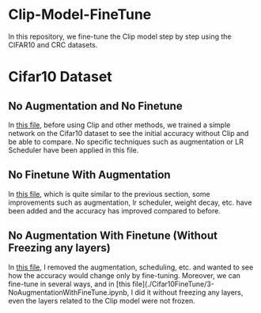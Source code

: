 # Clip-Model-FineTune
In this repository, we fine-tune the Clip model step by step using the CIFAR10 and CRC datasets.

# Cifar10 Dataset
## No Augmentation and No Finetune
In [this file](./Cifar10FineTune/1-NoFineTuneNoAugmentation.ipynb), before using Clip and other methods, we trained a simple network on the Cifar10 dataset to see the initial accuracy without Clip and be able to compare. No specific techniques such as augmentation or LR Scheduler have been applied in this file.
## No Finetune With Augmentation
In [this file](./Cifar10FineTune/2-NoFineTuneWithAugmentation.ipynb), which is quite similar to the previous section, some improvements such as augmentation, lr scheduler, weight decay, etc. have been added and the accuracy has improved compared to before.
## No Augmentation With Finetune (Without Freezing any layers)
In [this file](./Cifar10FineTune/3-NoAugmentationWithFineTune.ipynb), I removed the augmentation, scheduling, etc. and wanted to see how the accuracy would change only by fine-tuning. Moreover, we can fine-tune in several ways, and in [this file](./Cifar10FineTune/3-NoAugmentationWithFineTune.ipynb, I did it without freezing any layers, even the layers related to the Clip model were not frozen.
